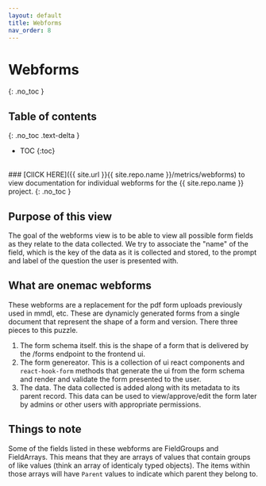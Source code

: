 ```yaml
---
layout: default
title: Webforms
nav_order: 8
---
```


# Webforms
{: .no_toc }

## Table of contents
{: .no_toc .text-delta }

- TOC
{:toc}

<br/>
### [ClICK HERE]({{ site.url }}{{ site.repo.name }}/metrics/webforms) to view documentation for individual webforms for the {{ site.repo.name }} project.
{: .no_toc  }
<br/>


## Purpose of this view
The goal of the webforms view is to be able to view all possible form fields as they relate to the data collected. We try to associate the "name" of the field, which is the key of the data as it is collected and stored, to the prompt and label of the question the user is presented with. 

## What are onemac webforms
These webforms are a replacement for the pdf form uploads previously used in mmdl, etc. These are dynamicly generated forms from a single document that represent the shape of a form and version. There three pieces to this puzzle. 
1. The form schema itself. this is the shape of a form that is delivered by the /forms endpoint to the frontend ui.
1. The form genereator. This is a collection of ui react components and `react-hook-form` methods that generate the ui from the form schema and render and validate the form presented to the user.
1. The data. The data collected is added along with its metadata to its parent record. This data can be used to view/approve/edit the form later by admins or other users with appropriate permissions. 

## Things to note
Some of the fields listed in these webforms are FieldGroups and FieldArrays. This means that they are arrays of values that contain groups of like values (think an array of identicaly typed objects). The items within those arrays will have `Parent` values to indicate which parent they belong to.


